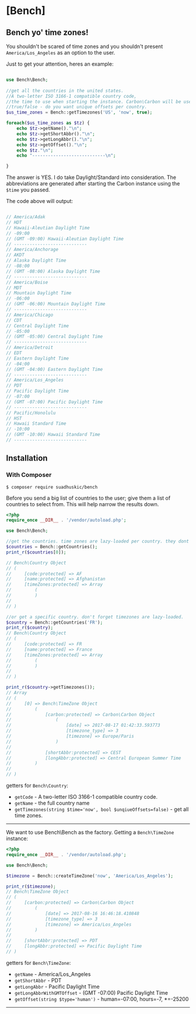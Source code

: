 [Bench]
===========

## Bench yo' time zones! 
You shouldn't be scared of time zones and you shouldn't present `America/Los_Angeles` as an option to the user.

Just to get your attention, heres an example:
```php

use Bench\Bench;
	
//get all the countries in the united states.
//A two-letter ISO 3166-1 compatible country code,
//the time to use when starting the instance. Carbon\Carbon will be used.
//true/false - do you want unique offsets per country.
$us_time_zones = Bench::getTimezones('US', 'now', true);

foreach($us_time_zones as $tz) {
	echo $tz->getName()."\n";
	echo $tz->getShortAbbr()."\n";
	echo $tz->getLongAbbr()."\n";
	echo $tz->getOffset()."\n";
	echo $tz."\n";
	echo "----------------------------\n";

}

```
The answer is YES. I do take Daylight/Standard into consideration. The abbreviations are generated after starting the Carbon instance using the `$time` you passed.

The code above will output:
```php

// America/Adak
// HDT
// Hawaii-Aleutian Daylight Time
// -09:00
// (GMT -09:00) Hawaii-Aleutian Daylight Time
// ----------------------------
// America/Anchorage
// AKDT
// Alaska Daylight Time
// -08:00
// (GMT -08:00) Alaska Daylight Time
// ----------------------------
// America/Boise
// MDT
// Mountain Daylight Time
// -06:00
// (GMT -06:00) Mountain Daylight Time
// ----------------------------
// America/Chicago
// CDT
// Central Daylight Time
// -05:00
// (GMT -05:00) Central Daylight Time
// ----------------------------
// America/Detroit
// EDT
// Eastern Daylight Time
// -04:00
// (GMT -04:00) Eastern Daylight Time
// ----------------------------
// America/Los_Angeles
// PDT
// Pacific Daylight Time
// -07:00
// (GMT -07:00) Pacific Daylight Time
// ----------------------------
// Pacific/Honolulu
// HST
// Hawaii Standard Time
// -10:00
// (GMT -10:00) Hawaii Standard Time
// ----------------------------

```

## Installation

### With Composer

```
$ composer require suadhuskic/bench
```

Before you send a big list of countries to the user; give them a list of countries to select from. This will help narrow the results down.
```php
<?php
require_once __DIR__ . '/vendor/autoload.php';

use Bench\Bench;

//get the countries. time zones are lazy-loaded per country. they dont get loaded until you call the getter the first time.
$countries = Bench::getCountries();
print_r($countries[0]);

// Bench\Country Object
// (
//     [code:protected] => AF
//     [name:protected] => Afghanistan
//     [timeZones:protected] => Array
//         (
//         )
// 
// )

//or get a specific country. don't forget timezones are lazy-loaded.
$country = Bench::getCountries('FR');
print_r($country);
// Bench\Country Object
// (
//     [code:protected] => FR
//     [name:protected] => France
//     [timeZones:protected] => Array
//         (
//         )
// 
// )

print_r($country->getTimezones());
// Array
// (
//     [0] => Bench\TimeZone Object
//         (
//             [carbon:protected] => Carbon\Carbon Object
//                 (
//                     [date] => 2017-08-17 01:42:33.593773
//                     [timezone_type] => 3
//                     [timezone] => Europe/Paris
//                 )
// 
//             [shortAbbr:protected] => CEST
//             [longAbbr:protected] => Central European Summer Time
//         )
// 
// )


```
getters for `Bench\Country`:
 - `getCode` - A two-letter ISO 3166-1 compatible country code.
 - `getName` - the full country name
 - `getTimezones(string $time='now', bool $unqiueOffsets=false)` - get all time zones.
 
 
 ---
 
 We want to use Bench\Bench as the factory. Getting a `Bench\TimeZone` instance:

 ```php
<?php
require_once __DIR__ . '/vendor/autoload.php';

use Bench\Bench;

$timezone = Bench::createTimeZone('now', 'America/Los_Angeles');

print_r($timezone);
// Bench\TimeZone Object
// (
//     [carbon:protected] => Carbon\Carbon Object
//         (
//             [date] => 2017-08-16 16:46:18.410848
//             [timezone_type] => 3
//             [timezone] => America/Los_Angeles
//         )
// 
//     [shortAbbr:protected] => PDT
//     [longAbbr:protected] => Pacific Daylight Time
// ) 
 
 ```
 getters for `Bench\TimeZone`:
 - `getName` - America/Los_Angeles
 - `getShortAbbr` - PDT
 - `getLongAbbr` - Pacific Daylight Time
 - `getLongAbbrWithGMTOffset` - (GMT -07:00) Pacific Daylight Time
 - `getOffset(string $type='human')` - human=-07:00, hours=-7, *=-25200
 
 
 ---

 
